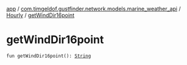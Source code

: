 [app](../../index.md) / [com.timgeldof.gustfinder.network.models.marine_weather_api](../index.md) / [Hourly](index.md) / [getWindDir16point](./get-wind-dir16point.md)

# getWindDir16point

`fun getWindDir16point(): `[`String`](https://kotlinlang.org/api/latest/jvm/stdlib/kotlin/-string/index.html)